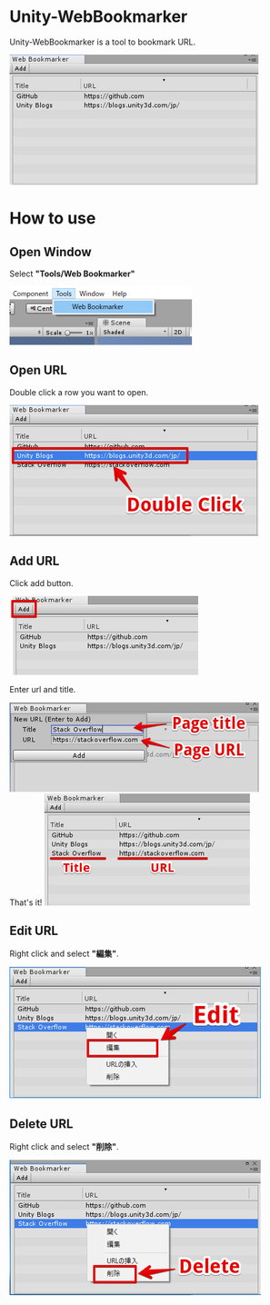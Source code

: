 # Unity-WebBookmarker
Unity-WebBookmarker is a tool to bookmark URL.

<img src = "Demo/overview.png">

# How to use
## Open Window
Select **"Tools/Web Bookmarker"**

<img src = "Demo/open_window.png">

## Open URL
Double click a row you want to open.

<img src = "Demo/open_web.png">

## Add URL
Click add button.

<img src = "Demo/click_add_button.png">

Enter url and title.

<img src = "Demo/enter_title_and_url.png">

<br>
That's it!

<img src = "Demo/result_after_add.png">


## Edit URL
Right click and select **"編集"**.

<img src = "Demo/edit_url.png">


## Delete URL
Right click and select **"削除"**.

<img src = "Demo/delete_url.png">
